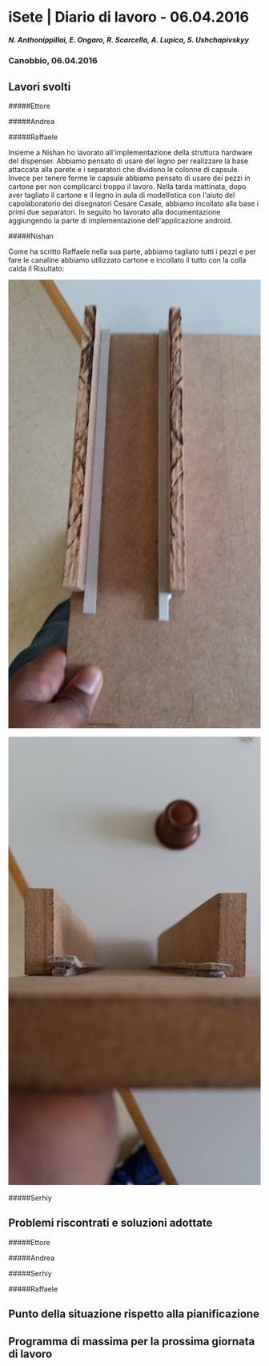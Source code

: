 

# iSete | Diario di lavoro - 06.04.2016
##### N. Anthonippillai, E. Ongaro, R. Scarcella, A. Lupica, S. Ushchapivskyy
### Canobbio, 06.04.2016

## Lavori svolti
#####Ettore

#####Andrea

#####Raffaele

Insieme a Nishan ho lavorato all'implementazione della struttura hardware del
dispenser.
Abbiamo pensato di usare del legno per realizzare la base attaccata alla
parete e i separatori che dividono le colonne di capsule.
Invece per tenere ferme le capsule abbiamo pensato di usare dei pezzi in
cartone per non complicarci troppo il lavoro.
Nella tarda mattinata, dopo aver tagliato il cartone e il legno in aula
di modellistica con l'aiuto del capolaboratorio dei disegnatori Cesare
Casale, abbiamo incollato alla base i primi due separatori.
In seguito ho lavorato alla documentazione aggiungendo la parte di implementazione dell'applicazione android.

#####Nishan

Come ha scritto Raffaele nella sua parte, abbiamo tagliato tutti i pezzi e per fare le canaline
abbiamo utilizzato cartone e incollato il tutto con la colla calda
il Risultato:

![Risultato](../img/struttura_fisica1.png)

![Risultato](../img/struttura_fisica2.png)

#####Serhiy


##  Problemi riscontrati e soluzioni adottate
#####Ettore

#####Andrea

#####Serhiy

#####Raffaele

##  Punto della situazione rispetto alla pianificazione


## Programma di massima per la prossima giornata di lavoro
